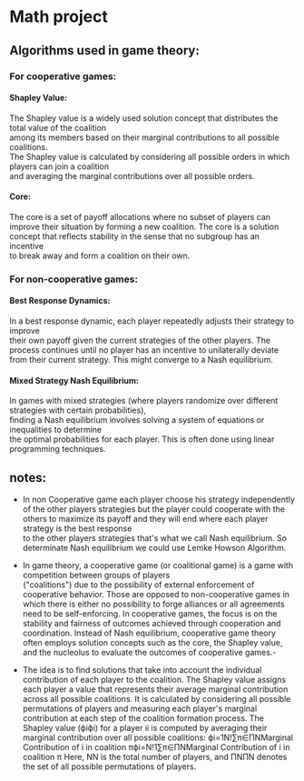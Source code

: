 
# Math project

## Algorithms used in game theory:

### For cooperative games:
#### Shapley Value:
The Shapley value is a widely used solution concept that distributes the total value of the coalition  
among its members based on their marginal contributions to all possible coalitions.  
The Shapley value is calculated by considering all possible orders in which players can join a coalition  
and averaging the marginal contributions over all possible orders.
#### Core:
The core is a set of payoff allocations where no subset of players can improve their situation by forming a new coalition.
The core is a solution concept that reflects stability in the sense that no subgroup has an incentive  
to break away and form a coalition on their own.


### For non-cooperative games:
#### Best Response Dynamics:
In a best response dynamic, each player repeatedly adjusts their strategy to improve  
their own payoff given the current strategies of the other players. The process continues until no player 
has an incentive to unilaterally deviate from their current strategy. This might converge to a Nash equilibrium.
#### Mixed Strategy Nash Equilibrium:
In games with mixed strategies (where players randomize over different strategies with certain probabilities),  
finding a Nash equilibrium involves solving a system of equations or inequalities to determine  
the optimal probabilities for each player. This is often done using linear programming techniques.

## notes:
- In non Cooperative game each player choose his strategy independently of the other players strategies but the player
could cooperate with the others to maximize its payoff and they will end where each player strategy is the best response  
to the other players strategies that's what we call Nash equilibrium. So determinate 
Nash equilibrium we could use Lemke Howson Algorithm.

- In game theory, a cooperative game (or coalitional game) is a game with competition between groups of players   
("coalitions") due to the possibility of external enforcement of cooperative behavior. Those are opposed to 
non-cooperative games in which there is either no possibility to forge alliances or all agreements need to be 
self-enforcing.
In cooperative games, the focus is on the stability and fairness of outcomes achieved through cooperation and 
coordination. Instead of Nash equilibrium, cooperative game theory often employs solution concepts such as the core, the 
Shapley value, and the nucleolus to evaluate the outcomes of cooperative games.-

- The idea is to find solutions that take into account the individual contribution of each player to the coalition. The 
Shapley value assigns each player a value that represents their average marginal contribution across all possible 
coalitions. It is calculated by considering all possible permutations of players and measuring each player's marginal 
contribution at each step of the coalition formation process. The Shapley value (ϕiϕi​) for a player ii is computed by 
averaging their marginal contribution over all possible coalitions: ϕi=1N!∑π∈ΠNMarginal Contribution of i in coalition 
πϕi​=N!1​∑π∈ΠN​​Marginal Contribution of i in coalition π Here, NN is the total number of players, and ΠNΠN​ denotes the 
set of all possible permutations of players.

